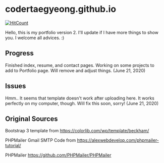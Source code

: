 # codertaegyeong.github.io
[![HitCount](http://hits.dwyl.com/CoderTaegyeong/codertaegyeonggithubio.svg)](http://hits.dwyl.com/CoderTaegyeong/codertaegyeonggithubio)

Hello, this is my portfolio version 2. I'll update if I have more things to show you. I welcome all advices. :)

## Progress
Finished index, resume, and contact pages. Working on some projects to add to Portfolio page. Will remove and adjust things. (June 21, 2020)

## Issues
Hmm.. It seems that template doesn't work after uploading here. It works perfectly on my computer, though. Will fix this soon, sorry! (June 21, 2020)

## Original Sources
Bootstrap 3 template from https://colorlib.com/wp/template/beckham/

PHPMailer Gmail SMTP Code from https://alexwebdevelop.com/phpmailer-tutorial/

PHPMailer https://github.com/PHPMailer/PHPMailer
